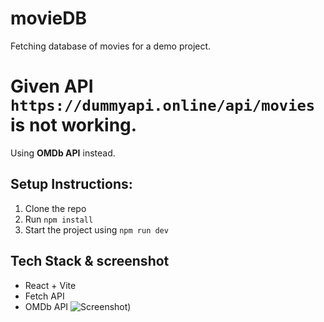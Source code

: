 # movieDB
Fetching database of movies for a demo project.

# Given API `https://dummyapi.online/api/movies` is not working.  
Using **OMDb API** instead.

## Setup Instructions:
1. Clone the repo  
2. Run `npm install`  
3. Start the project using `npm run dev`

## Tech Stack & screenshot
- React + Vite
- Fetch API
- OMDb API
![Screenshot)](https://github.com/user-attachments/assets/49e95829-df99-4303-9b65-59722ad39006)
